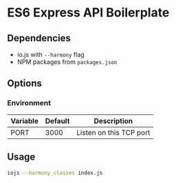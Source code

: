 ES6 Express API Boilerplate
===========================

Dependencies
------------

 - io.js with ```--harmony``` flag
 - NPM packages from ```packages.json```

Options
-------

### Environment

Variable    | Default | Description
----------- | ------- | -----------
PORT        | 3000    | Listen on this TCP port
Usage
-----

```sh
iojs --harmony_classes index.js
```